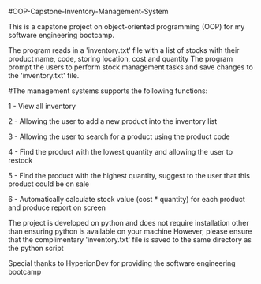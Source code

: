 #OOP-Capstone-Inventory-Management-System

This is a capstone project on object-oriented programming (OOP) for my software engineering bootcamp.

The program reads in a 'inventory.txt' file with a list of stocks with their product name, code, storing location, cost and quantity 
The program prompt the users to perform stock management tasks and save changes to the 'inventory.txt' file.

#The management systems supports the following functions:

1 - View all inventory

2 - Allowing the user to add a new product into the inventory list

3 - Allowing the user to search for a product using the product code

4 - Find the product with the lowest quantity and allowing the user to restock

5 - Find the product with the highest quantity, suggest to the user that this product could be on sale

6 - Automatically calculate stock value (cost * quantity) for each product and produce report on screen

The project is developed on python and does not require installation other than ensuring python is available on your machine
However, please ensure that the complimentary 'inventory.txt' file is saved to the same directory as the python script

Special thanks to HyperionDev for providing the software engineering bootcamp
